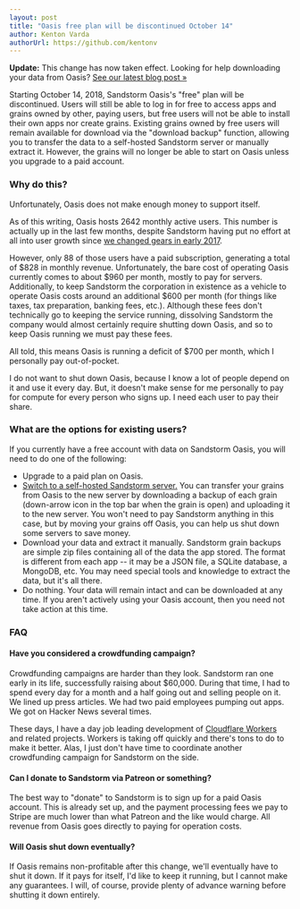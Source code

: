 ```yaml
---
layout: post
title: "Oasis free plan will be discontinued October 14"
author: Kenton Varda
authorUrl: https://github.com/kentonv
---
```


**Update:** This change has now taken effect. Looking for help downloading your data from Oasis? [See our latest blog post »](2018-10-18-how-to-download-oasis-data)

Starting October 14, 2018, Sandstorm Oasis's "free" plan will be discontinued. Users will still be able to log in for free to access apps and grains owned by other, paying users, but free users will not be able to install their own apps nor create grains. Existing grains owned by free users will remain available for download via the "download backup" function, allowing you to transfer the data to a self-hosted Sandstorm server or manually extract it. However, the grains will no longer be able to start on Oasis unless you upgrade to a paid account.

### Why do this?

Unfortunately, Oasis does not make enough money to support itself.

As of this writing, Oasis hosts 2642 monthly active users. This number is actually up in the last few months, despite Sandstorm having put no effort at all into user growth since [we changed gears in early 2017](/news/2017-02-06-sandstorm-returning-to-community-roots).

However, only 88 of those users have a paid subscription, generating a total of $828 in monthly revenue. Unfortunately, the bare cost of operating Oasis currently comes to about $960 per month, mostly to pay for servers. Additionally, to keep Sandstorm the corporation in existence as a vehicle to operate Oasis costs around an additional $600 per month (for things like taxes, tax preparation, banking fees, etc.). Although these fees don't technically go to keeping the service running, dissolving Sandstorm the company would almost certainly require shutting down Oasis, and so to keep Oasis running we must pay these fees.

All told, this means Oasis is running a deficit of $700 per month, which I personally pay out-of-pocket.

I do not want to shut down Oasis, because I know a lot of people depend on it and use it every day. But, it doesn't make sense for me personally to pay for compute for every person who signs up. I need each user to pay their share.

### What are the options for existing users?

If you currently have a free account with data on Sandstorm Oasis, you will need to do one of the following:

* Upgrade to a paid plan on Oasis.
* [Switch to a self-hosted Sandstorm server.](https://sandstorm.io/install) You can transfer your grains from Oasis to the new server by downloading a backup of each grain (down-arrow icon in the top bar when the grain is open) and uploading it to the new server. You won't need to pay Sandstorm anything in this case, but by moving your grains off Oasis, you can help us shut down some servers to save money.
* Download your data and extract it manually. Sandstorm grain backups are simple zip files containing all of the data the app stored. The format is different from each app -- it may be a JSON file, a SQLite database, a MongoDB, etc. You may need special tools and knowledge to extract the data, but it's all there.
* Do nothing. Your data will remain intact and can be downloaded at any time. If you aren't actively using your Oasis account, then you need not take action at this time.

### FAQ

#### Have you considered a crowdfunding campaign?

Crowdfunding campaigns are harder than they look. Sandstorm ran one early in its life, successfully raising about $60,000. During that time, I had to spend every day for a month and a half going out and selling people on it. We lined up press articles. We had two paid employees pumping out apps. We got on Hacker News several times.

These days, I have a day job leading development of [Cloudflare Workers](https://blog.cloudflare.com/cloudflare-workers-unleashed/) and related projects. Workers is taking off quickly and there's tons to do to make it better. Alas, I just don't have time to coordinate another crowdfunding campaign for Sandstorm on the side.

#### Can I donate to Sandstorm via Patreon or something?

The best way to "donate" to Sandstorm is to sign up for a paid Oasis account. This is already set up, and the payment processing fees we pay to Stripe are much lower than what Patreon and the like would charge. All revenue from Oasis goes directly to paying for operation costs.

#### Will Oasis shut down eventually?

If Oasis remains non-profitable after this change, we'll eventually have to shut it down. If it pays for itself, I'd like to keep it running, but I cannot make any guarantees. I will, of course, provide plenty of advance warning before shutting it down entirely.



